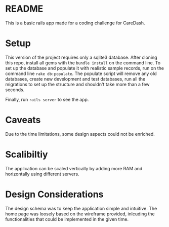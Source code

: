 # README
This is a basic rails app made for a coding challenge for CareDash. 

Setup
====
This version of the project requires only a sqlite3 database.  After cloning this repo, install all gems with the `bundle install` on the command line.  To set up the database and populate it with realistic sample records, run on the command line `rake db:populate`.  The populate script will remove any old databases, create new development and test databases, run all the migrations to set up the structure and shouldn't take more than a few seconds. 

Finally, run `rails server` to see the app. 

Caveats
====
Due to the time limitations, some design aspects could not be enriched.

Scalibiltiy 
====
The application can be scaled vertically by adding more RAM and horizontally using different servers. 

Design Considerations
====
The design schema was to keep the application simple and intuitive. The home page was loosely based on the wireframe provided, inlcuding the functionalities that could be implemented in the given time. 


